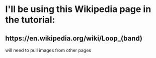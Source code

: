 <h1>I'll be using this Wikipedia page in the tutorial:</h1>
<h2>https://en.wikipedia.org/wiki/Loop_(band)</h2>
<p>will need to pull images from other pages</p>
